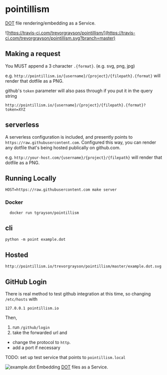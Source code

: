 # pointillism
[DOT](https://en.wikipedia.org/wiki/DOT_(graph_description_language)) file rendering/embedding as a Service.

![https://travis-ci.com/trevorgrayson/pointillism/](https://travis-ci.com/trevorgrayson/pointillism.svg?branch=master)

## Making a request

You MUST append a 3 character `.{format}`.  (e.g. svg, png, jpg)

e.g. `http://pointillism.io/{username}/{project}/{filepath}.{format}` will render that dotfile as a PNG.

github's `token` parameter will also pass through if you put it in the query string

```
http://pointillism.io/{username}/{project}/{filepath}.{format}?token=XYZ
```

## serverless

A serverless configuration is included, and presently points to `https://raw.githubusercontent.com`. Configured this way,
you can render any dotfile that's being hosted publically on github.com. 

e.g. `http://your-host.com/{username}/{project}/{filepath}` will render that dotfile as a PNG.

## Running Locally

```
HOST=https://raw.githubusercontent.com make server
```

### Docker

```
  docker run tgrayson/pointillism
```

## cli

```
python -m point example.dot
```

## Hosted

`http://pointillism.io/trevorgrayson/pointillism/master/example.dot.svg`


## GitHub Login

There is real method to test github integration at this time, so changing `/etc/hosts` with

```
127.0.0.1 pointillism.io
```

Then, 

1. run `/github/login`
2. take the forwarded url and
  - change the protocol to `http`.
  - add a port if necessary

TODO: set up test service that points to `pointillism.local`

![example.dot](http://pointillism.io/trevorgrayson/pointillism/master/example.dot.svg)
Embedding [DOT](https://en.wikipedia.org/wiki/DOT_(graph_description_language)) files as a Service.
